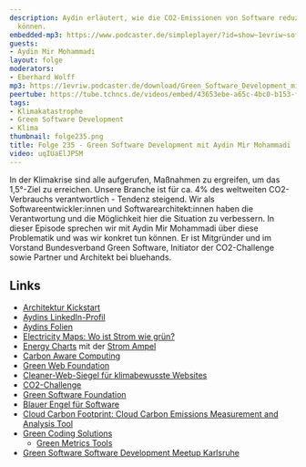 ```yaml
---
description: Aydin erläutert, wie die CO2-Emissionen von Software reduziert werden
  können.
embedded-mp3: https://www.podcaster.de/simpleplayer/?id=show~1evriw~software-architektur-im-stream~pod-3536fecb2b545c5890b939e98f&v=1729273084
guests:
- Aydin Mir Mohammadi
layout: folge
moderators:
- Eberhard Wolff
mp3: https://1evriw.podcaster.de/download/Green_Software_Development_mit_Aydin_Mir_Mohammadi.mp3
peertube: https://tube.tchncs.de/videos/embed/43653ebe-a65c-4bc0-b153-f2196702dd4b
tags:
- Klimakatastrophe
- Green Software Development
- Klima
thumbnail: folge235.png
title: Folge 235 - Green Software Development mit Aydin Mir Mohammadi
video: uqIUaElJPSM
---
```


In der Klimakrise sind alle aufgerufen, Maßnahmen zu ergreifen, um das
1,5°-Ziel zu erreichen. Unsere Branche ist für ca. 4% des weltweiten
CO2-Verbrauchs verantwortlich - Tendenz steigend. Wir als
Softwareentwickler:innen und Softwarearchitekt:innen haben die
Verantwortung und die Möglichkeit hier die Situation zu verbessern. In
dieser Episode sprechen wir mit Aydin Mir Mohammadi über diese
Problematik und was wir konkret tun können. Er ist Mitgründer und im
Vorstand Bundesverband Green Software, Initiator der CO2-Challenge
sowie Partner und Architekt bei bluehands.

## Links

* [Architektur Kickstart](https://www.socreatory.com/de/trainings/arch-kickstart)
* [Aydins LinkedIn-Profil](https://www.linkedin.com/in/aydin-mir-mohammadi/)
* [Aydins Folien](/sketchnotes/folge235.pdf)
* [Electricity Maps: Wo ist Strom wie grün?](https://app.electricitymaps.com/map)
* [Energy Charts](https://energy-charts.info/) mit der [Strom Ampel](https://energy-charts.info/charts/power/chart.htm?l=de&c=DE) 
* [Carbon Aware Computing](https://www.carbon-aware-computing.com/)
* [Green Web Foundation](https://www.thegreenwebfoundation.org/)
* [Cleaner-Web-Siegel für klimabewusste Websites](https://cleaner-web.com/) 
* [CO2-Challenge](https://co2-challenge.de/)
* [Green Software Foundation](https://greensoftware.foundation/)
* [Blauer Engel für Software](https://www.blauer-engel.de/de/produktwelt/software)
* [Cloud Carbon Footprint: Cloud Carbon Emissions Measurement and Analysis Tool](https://www.cloudcarbonfootprint.org/)
* [Green Coding Solutions](https://www.green-coding.io/de/)
  * [Green Metrics
    Tools](https://www.green-coding.io/de/projects/green-metrics-tool/)
* [Green Software Software Development Meetup Karlsruhe](https://www.meetup.com/de-DE/green-software-development-karlsruhe/)
